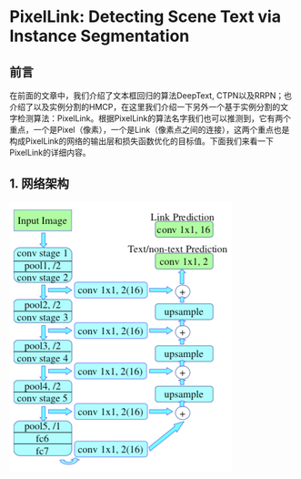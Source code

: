 # PixelLink: Detecting Scene Text via Instance Segmentation

## 前言

在前面的文章中，我们介绍了文本框回归的算法DeepText, CTPN以及RRPN；也介绍了以及实例分割的HMCP，在这里我们介绍一下另外一个基于实例分割的文字检测算法：PixelLink。根据PixelLink的算法名字我们也可以推测到，它有两个重点，一个是Pixel（像素），一个是Link（像素点之间的连接），这两个重点也是构成PixelLink的网络的输出层和损失函数优化的目标值。下面我们来看一下PixelLink的详细内容。

## 1. 网络架构

![](/assets/PixelLink_1.png)

